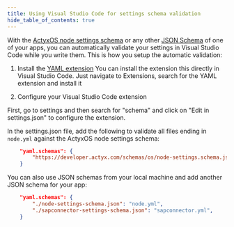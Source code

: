 ```yaml
---
title: Using Visual Studio Code for settings schema validation
hide_table_of_contents: true
---
```


With the [ActyxOS node settings schema](pathname:///schemas/os/node-settings.schema.json) or any other [JSON Schema](https://json-schema.org/) of one of your apps, you can automatically validate your settings in Visual Studio Code while you write them. This is how you setup the automatic validation:

1. Install the [YAML extension](https://marketplace.visualstudio.com/items?itemName=redhat.vscode-yaml)
You can install the extension this directly in Visual Studio Code. Just navigate to Extensions, search for the YAML extension and install it

2. Configure your Visual Studio Code extension

First, go to settings and then search for "schema" and click on "Edit in settings.json" to configure the extension.

In the settings.json file, add the following to validate all files ending in `node.yml` against the ActyxOS node settings schema:

```json
    "yaml.schemas": {
        "https://developer.actyx.com/schemas/os/node-settings.schema.json": "node.yml",
    }
```

You can also use JSON schemas from your local machine and add another JSON schema for your app:

```json
    "yaml.schemas": {
        "./node-settings-schema.json": "node.yml",
        "./sapconnector-settings-schema.json": "sapconnector.yml",
    }
```
